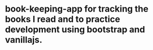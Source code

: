 # book-keeping-app for tracking the books I read and to practice development using bootstrap and vanillajs.
